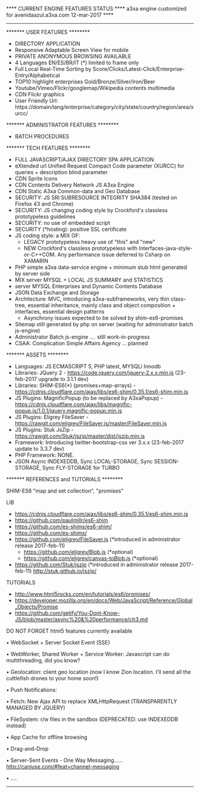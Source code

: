 **** CURRENT ENGINE FEATURES STATUS ****
a3xa engine customized for avenidaazul.a3xa.com 
12-mar-2017 **** 
______________________________________________




******* USER FEATURES ********

* DIRECTORY APPLICATION
* Responsive Adaptable Screen View for mobile
* PRIVATE ANONYMOUS BROWSING AVAILABLE 
* 4 Languages EN/ES/BR/IT (\*) limited to frame only
* Full Local Real-Time Sorting by Score/Clicks/Latest-Click/Enterprise-Entry/Alphabetical
* TOP10 highlight enterprises Gold/Bronze/Silver/Iron/Beer
* Youtube/Vimeo/Flickr/googlemap/Wikipedia contents multimedia
* CDN Flickr graphics
* User Friendly Url:   https://domain/lang/enterprise/category/city/state/country/region/area/xurcc/




******* ADMINISTRATOR FEATURES ********

* BATCH PROCEDURES


******* TECH FEATURES ********

* FULL JAVASCRIPT/AJAX DIRECTORY SPA APPLICATION
* eXtended url Unified Request Compact Code parameter (XURCC) for queries + description blind parameter
* CDN Sprite Icons
* CDN Contents Delivery Network JS A3xa Engine
* CDN Static A3xa Common-data and Geo Database
* SECURITY: JS SRI SUBRESOURCE INTEGRITY  SHA384 (tested on Firefox 43 and Chrome)
* SECURITY: JS changing coding style by Crockford's classless prototypeless guidelines
* SECURITY: no use of embedded script
* SECURITY (*hosting): positive SSL certificate
* JS coding style: a MIX OF:
    * LEGACY prototypeless heavy use of "this" and "new"
    * NEW Crockford's classless prototypeless with Interfaces-java-style-or-C++COM. 
          Any performance issue deferred to Csharp on XAMARIN
* PHP simple a3xa data-service engine + minimum stub html generated by server side
* MIX server MYSQL + LOCAL JS SUMMARY and STATISTICS
* server MYSQL Enterprises and Dynamic Contents Database
* JSON Data Exchange and Storage
* Architecture: MVC, introducing a3xa-subframeworks, very thin class-tree, essential inheritance, mainly class and object composition + interfaces, essential design patterns
   * Asynchrony issues expected to be solved by shim-es6-promises
* Sitemap still generated by php on server (waiting for administrator batch js-engine)
* Administrator Batch js-engine .... still work-in-progress
* CSAA: Complication Simple Affairs Agency ... planned


******* ASSETS ********

* Languages: JS ECMASCRIPT 5, PHP latest, MYSQLi Innodb
* Libraries: JQuery 2 - https://code.jquery.com/jquery-2.x.x.min.js  (23-feb-2017 upgrade to 3.1.1 dev)
* Libraries: SHIM-ES6(\*) (promises+map-arrays) - https://cdnjs.cloudflare.com/ajax/libs/es6-shim/0.35.1/es6-shim.min.js
* JS Plugins: MagnificPopup (to be replaced by A3xaPopup) - https://cdnjs.cloudflare.com/ajax/libs/magnific-popup.js/1.0.1/jquery.magnific-popup.min.js
* JS Plugins: Eligrey FileSaver - https://rawgit.com/eligrey/FileSaver.js/master/FileSaver.min.js
* JS Plugins: Stuk JsZip - https://rawgit.com/Stuk/jszip/master/dist/jszip.min.js
* Framework: Introducing twitter-bootstrap-css ver 3.x.x (23-feb-2017 update to 3.3.7 dev) 
* PHP Framework: NONE.
* JSON Async INDEXEDDB, Sync LOCAL-STORAGE, Sync SESSION-STORAGE, Sync FLY-STORAGE  for TURBO 


******* REFERENCES and TUTORIALS ********


SHIM-ES6
"map and set collection", "promises"


LIB
* https://cdnjs.cloudflare.com/ajax/libs/es6-shim/0.35.1/es6-shim.min.js
* https://github.com/paulmillr/es6-shim
* https://github.com/es-shims/es6-shim/
* https://github.com/es-shims/
* https://github.com/eligrey/FileSaver.js (*introduced in administrator release 2017-feb-11)
   - https://github.com/eligrey/Blob.js (*optional)
   - https://github.com/eligrey/canvas-toBlob.js (*optional)
* https://github.com/Stuk/jszip (*introduced in administrator release 2017-feb-11)
      http://stuk.github.io/jszip/
      
      
TUTORIALS
* http://www.html5rocks.com/en/tutorials/es6/promises/
* https://developer.mozilla.org/en/docs/Web/JavaScript/Reference/Global_Objects/Promise
* https://github.com/getify/You-Dont-Know-JS/blob/master/async%20&%20performance/ch3.md



DO NOT FORGET html5 features currently available

• WebSocket + Server Socket Event (SSE)

• WebWorker, Shared Worker + Service Worker: Javascript can do multithreading, did you know?

• Geolocation: client geo location (now I know Zion location. I'll send all the cuttlefish drones to your home soon!)

• Push Notifications:

• Fetch: New Ajax API to replace XMLHttpRequest (TRANSPARENTLY MANAGED BY JQUERY)

• FileSystem: r/w files in the sandbox (DEPRECATED: use INDEXEDDB instead)

• App Cache for offline browsing

• Drag-and-Drop

• Server-Sent Events - One Way Messaging...... http://caniuse.com/#feat=channel-messaging

• ....



******* ******* ******* ******* ******* ******* *******





